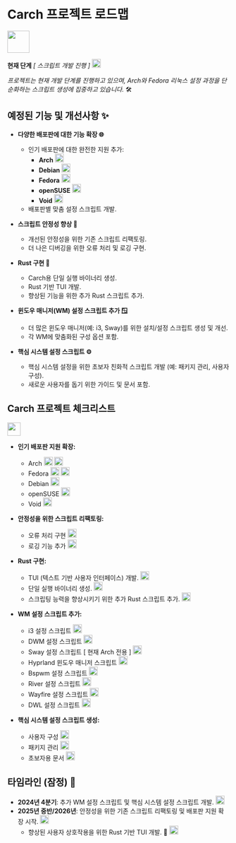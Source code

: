 # Carch 프로젝트 로드맵 
<img src="https://img.icons8.com/?size=80&id=CBfO8TrnezXC&format=png" width="50" />

**현재 단계** *[ 스크립트 개발 진행 ]* <img src="https://cdn-icons-png.flaticon.com/128/4315/4315445.png" width="20" /> 

*프로젝트는 현재 개발 단계를 진행하고 있으며, Arch와 Fedora 리눅스 설정 과정을 단순화하는 스크립트 생성에 집중하고 있습니다.* 🛠️

## 예정된 기능 및 개선사항 ✨

- **다양한 배포판에 대한 기능 확장 🌐**
   - 인기 배포판에 대한 완전한 지원 추가:
     - **Arch** <img src="https://img.icons8.com/?size=48&id=uIXgLv5iSlLJ&format=png" width="20" />
     - **Debian** <img src="https://img.icons8.com/?size=48&id=17838&format=png" width="20" /> 
     - **Fedora** <img src="https://img.icons8.com/?size=48&id=ZbBhBW0N2q3D&format=png" width="20" />
     - **openSUSE** <img src="https://cdn0.iconfinder.com/data/icons/flat-round-system/512/opensuse-512.png" width="20" /> 
     - **Void** <img src="https://upload.wikimedia.org/wikipedia/commons/thumb/0/02/Void_Linux_logo.svg/256px-Void_Linux_logo.svg.png" width="20" /> 
   - 배포판별 맞춤 설정 스크립트 개발.

- **스크립트 안정성 향상 🔧**
   - 개선된 안정성을 위한 기존 스크립트 리팩토링.
   - 더 나은 디버깅을 위한 오류 처리 및 로깅 구현.

- **Rust 구현 🦀**
  - Carch용 단일 실행 바이너리 생성. 
  - Rust 기반 TUI 개발. 
  - 향상된 기능을 위한 추가 Rust 스크립트 추가. 

- **윈도우 매니저(WM) 설정 스크립트 추가 🪟**
   - 더 많은 윈도우 매니저(예: i3, Sway)를 위한 설치/설정 스크립트 생성 및 개선.
   - 각 WM에 맞춤화된 구성 옵션 포함.

- **핵심 시스템 설정 스크립트 ⚙️**
   - 핵심 시스템 설정을 위한 초보자 친화적 스크립트 개발 (예: 패키지 관리, 사용자 구성).
   - 새로운 사용자를 돕기 위한 가이드 및 문서 포함.

## Carch 프로젝트 체크리스트 
<img src="https://cdn-icons-png.flaticon.com/128/8090/8090840.png" width="30" />

- **인기 배포판 지원 확장:**

  - Arch <img src="https://img.icons8.com/?size=48&id=uIXgLv5iSlLJ&format=png" width="20" /> <img src="https://cdn-icons-png.flaticon.com/128/190/190411.png" width="20" /> 
  - Fedora <img src="https://img.icons8.com/?size=48&id=ZbBhBW0N2q3D&format=png" width="20" /> <img src="https://cdn-icons-png.flaticon.com/128/190/190411.png" width="20" />
  - Debian <img src="https://cdn-icons-png.flaticon.com/128/190/190406.png" width="20" /> 
  - openSUSE <img src="https://cdn-icons-png.flaticon.com/128/190/190406.png" width="20" />
  - Void <img src="https://cdn-icons-png.flaticon.com/128/190/190406.png" width="20" />

- **안정성을 위한 스크립트 리팩토링:**

  - 오류 처리 구현 <img src="https://cdn-icons-png.flaticon.com/128/190/190411.png" width="20" /> 
  - 로깅 기능 추가 <img src="https://cdn-icons-png.flaticon.com/128/190/190411.png" width="20" />

- **Rust 구현:**

  - TUI (텍스트 기반 사용자 인터페이스) 개발. <img src="https://cdn-icons-png.flaticon.com/128/190/190411.png" width="20" /> 
  - 단일 실행 바이너리 생성. <img src="https://cdn-icons-png.flaticon.com/128/190/190411.png" width="20" /> 
  - 스크립팅 능력을 향상시키기 위한 추가 Rust 스크립트 추가. <img src="https://cdn-icons-png.flaticon.com/128/190/190411.png" width="20" />

- **WM 설정 스크립트 추가:**

  - i3 설정 스크립트 <img src="https://cdn-icons-png.flaticon.com/128/190/190411.png" width="20" />
  - DWM 설정 스크립트 <img src="https://cdn-icons-png.flaticon.com/128/190/190411.png" width="20" />
  - Sway 설정 스크립트 [ 현재 Arch 전용 ] <img src="https://cdn-icons-png.flaticon.com/128/190/190411.png" width="20" />
  - Hyprland 윈도우 매니저 스크립트 <img src="https://cdn-icons-png.flaticon.com/128/190/190411.png" width="20" /> 
  - Bspwm 설정 스크립트 <img src="https://cdn-icons-png.flaticon.com/128/190/190406.png" width="20" />
  - River 설정 스크립트 <img src="https://cdn-icons-png.flaticon.com/128/190/190406.png" width="20" />
  - Wayfire 설정 스크립트 <img src="https://cdn-icons-png.flaticon.com/128/190/190406.png" width="20" />
  - DWL 설정 스크립트 <img src="https://cdn-icons-png.flaticon.com/128/190/190406.png" width="20" />

- **핵심 시스템 설정 스크립트 생성:**
  
  - 사용자 구성 <img src="https://cdn-icons-png.flaticon.com/128/190/190411.png" width="20" />
  - 패키지 관리 <img src="https://cdn-icons-png.flaticon.com/128/190/190411.png" width="20" />
  - 초보자용 문서 <img src="https://cdn-icons-png.flaticon.com/128/190/190411.png" width="20" />

## 타임라인 (잠정) 📅

- **2024년 4분기**: 추가 WM 설정 스크립트 및 핵심 시스템 설정 스크립트 개발. <img src="https://cdn-icons-png.flaticon.com/128/190/190411.png" width="20" />
- **2025년 중반/2026년**: 안정성을 위한 기존 스크립트 리팩토링 및 배포판 지원 확장 시작. <img src="https://cdn-icons-png.flaticon.com/128/190/190406.png" width="20" />
    - 향상된 사용자 상호작용을 위한 Rust 기반 TUI 개발. 🦀 <img src="https://cdn-icons-png.flaticon.com/128/190/190411.png" width="20" />